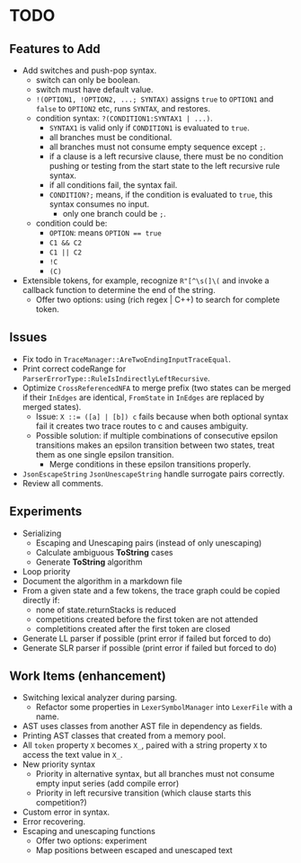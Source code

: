 # TODO

## Features to Add

- Add switches and push-pop syntax.
  - switch can only be boolean.
  - switch must have default value.
  - `!(OPTION1, !OPTION2, ...; SYNTAX)` assigns `true` to `OPTION1` and `false` to `OPTION2` etc, runs `SYNTAX`, and restores.
  - condition syntax: `?(CONDITION1:SYNTAX1 | ...)`.
    - `SYNTAX1` is valid only if `CONDITION1` is evaluated to `true`.
    - all branches must be conditional.
    - all branches must not consume empty sequence except `;`.
    - if a clause is a left recursive clause, there must be no condition pushing or testing from the start state to the left recursive rule syntax.
    - if all conditions fail, the syntax fail.
    - `CONDITION?;` means, if the condition is evaluated to `true`, this syntax consumes no input.
      - only one branch could be `;`.
  - condition could be:
    - `OPTION`: means `OPTION == true`
    - `C1 && C2`
    - `C1 || C2`
    - `!C`
    - `(C)`
- Extensible tokens, for example, recognize `R"[^\s(]\(` and invoke a callback function to determine the end of the string.
  - Offer two options: using (rich regex | C++) to search for complete token.

## Issues

- Fix todo in `TraceManager::AreTwoEndingInputTraceEqual`.
- Print correct codeRange for `ParserErrorType::RuleIsIndirectlyLeftRecursive`.
- Optimize `CrossReferencedNFA` to merge prefix (two states can be merged if their `InEdges` are identical, `FromState` in `InEdges` are replaced by merged states).
  - Issue: `X ::= ([a] | [b]) c` fails because when both optional syntax fail it creates two trace routes to c and causes ambiguity.
  - Possible solution: if multiple combinations of consecutive epsilon transitions makes an epsilon transition between two states, treat them as one single epsilon transition.
    - Merge conditions in these epsilon transitions properly.
- `JsonEscapeString` `JsonUnescapeString` handle surrogate pairs correctly.
- Review all comments.

## Experiments

- Serializing
  - Escaping and Unescaping pairs (instead of only unescaping)
  - Calculate ambiguous **ToString** cases
  - Generate **ToString** algorithm
- Loop priority
- Document the algorithm in a markdown file
- From a given state and a few tokens, the trace graph could be copied directly if:
  - none of state.returnStacks is reduced
  - competitions created before the first token are not attended
  - completitions created after the first token are closed
- Generate LL parser if possible (print error if failed but forced to do)
- Generate SLR parser if possible (print error if failed but forced to do)

## Work Items (enhancement)

- Switching lexical analyzer during parsing.
  - Refactor some properties in `LexerSymbolManager` into `LexerFile` with a name.
- AST uses classes from another AST file in dependency as fields.
- Printing AST classes that created from a memory pool.
- All `token` property `X` becomes `X_`, paired with a string property `X` to access the text value in `X_`.
- New priority syntax
  - Priority in alternative syntax, but all branches must not consume empty input series (add compile error)
  - Priority in left recursive transition (which clause starts this competition?)
- Custom error in syntax.
- Error recovering.
- Escaping and unescaping functions
  - Offer two options: experiment
  - Map positions between escaped and unescaped text

